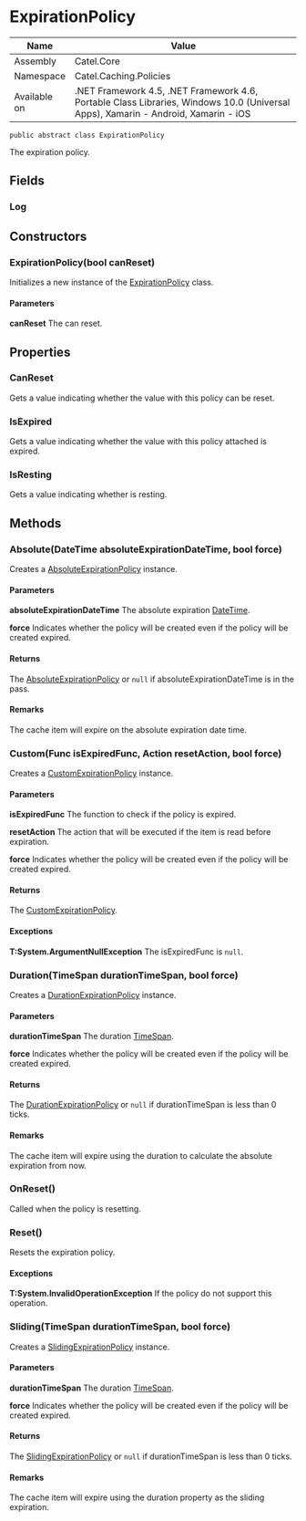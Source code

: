 

# ExpirationPolicy

Name|Value
---|---
Assembly|Catel.Core
Namespace|Catel.Caching.Policies
Available on|.NET Framework 4.5, .NET Framework 4.6, Portable Class Libraries, Windows 10.0 (Universal Apps), Xamarin - Android, Xamarin - iOS

```
public abstract class ExpirationPolicy
```

The expiration policy.



## Fields

### Log

## Constructors

### ExpirationPolicy(bool canReset)

Initializes a new instance of the [ExpirationPolicy](#) class.

#### Parameters

**canReset**
The can reset.



## Properties

### CanReset

Gets a value indicating whether the value with this policy can be reset.



### IsExpired

Gets a value indicating whether the value with this policy attached is expired.



### IsResting

Gets a value indicating whether is resting.



## Methods

### Absolute(DateTime absoluteExpirationDateTime, bool force)

Creates a [AbsoluteExpirationPolicy](#) instance.

#### Parameters

**absoluteExpirationDateTime**
The absolute expiration [DateTime](#).

**force**
Indicates whether the policy will be created even if the policy will be created expired.

#### Returns

The [AbsoluteExpirationPolicy](#) or ```null``` if absoluteExpirationDateTime is in the pass.

#### Remarks

The cache item will expire on the absolute expiration date time.



### Custom(Func<bool> isExpiredFunc, Action resetAction, bool force)

Creates a [CustomExpirationPolicy](#) instance.

#### Parameters

**isExpiredFunc**
The function to check if the policy is expired.

**resetAction**
The action that will be executed if the item is read before expiration.

**force**
Indicates whether the policy will be created even if the policy will be created expired.

#### Returns

The [CustomExpirationPolicy](#).

#### Exceptions

**T:System.ArgumentNullException**
The isExpiredFunc is ```null```.



### Duration(TimeSpan durationTimeSpan, bool force)

Creates a [DurationExpirationPolicy](#) instance.

#### Parameters

**durationTimeSpan**
The duration [TimeSpan](#).

**force**
Indicates whether the policy will be created even if the policy will be created expired.

#### Returns

The [DurationExpirationPolicy](#) or ```null``` if durationTimeSpan is less than 0 ticks.

#### Remarks

The cache item will expire using the duration to calculate the absolute expiration from now.



### OnReset()

Called when the policy is resetting.



### Reset()

Resets the expiration policy.

#### Exceptions

**T:System.InvalidOperationException**
If the policy do not support this operation.



### Sliding(TimeSpan durationTimeSpan, bool force)

Creates a [SlidingExpirationPolicy](#) instance.

#### Parameters

**durationTimeSpan**
The duration [TimeSpan](#).

**force**
Indicates whether the policy will be created even if the policy will be created expired.

#### Returns

The [SlidingExpirationPolicy](#) or ```null``` if durationTimeSpan is less than 0 ticks.

#### Remarks

The cache item will expire using the duration property as the sliding expiration.



